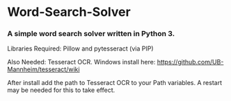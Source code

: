 # Word-Search-Solver
### A simple word search solver written in Python 3.

Libraries Required: Pillow and pytesseract (via PIP)

Also Needed: Tesseract OCR. Windows install here: https://github.com/UB-Mannheim/tesseract/wiki

After install add the path to Tesseract OCR to your Path variables. A restart may be needed for this to take effect.
